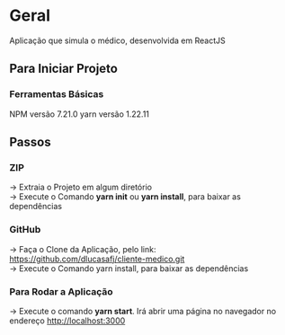 # Geral
Aplicação que simula o médico, desenvolvida em ReactJS

## Para Iniciar Projeto

### Ferramentas Básicas

NPM versão 7.21.0
yarn versão 1.22.11 


## Passos

### ZIP
-> Extraia o Projeto em algum diretório \
-> Execute o Comando <b>yarn init</b> ou <b>yarn install</b>, para baixar as dependências

### GitHub
-> Faça o Clone da Aplicação, pelo link: https://github.com/dlucasafj/cliente-medico.git  \
-> Execute o Comando yarn install, para baixar as dependências


### Para Rodar a Aplicação

-> Execute o comando <b>yarn start</b>. Irá abrir uma página no navegador no endereço [http://localhost:3000](http://localhost:3000)


